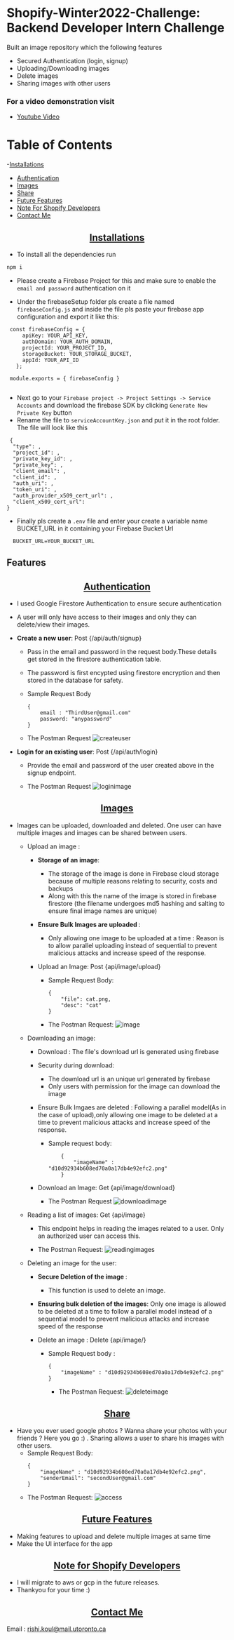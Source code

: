 # Shopify-Winter2022-Challenge: Backend Developer Intern Challenge
Built an image repository which the following features

 - Secured Authentication (login, signup)
 - Uploading/Downloading images
 - Delete images
 - Sharing images with other users
    

### For a video demonstration visit
-  [Youtube Video](https://youtu.be/70dXZQCRH48)

# Table of Contents
-[Installations](#installations)
- [Authentication](#authentication)
- [Images](#images)
- [Share](#share)
- [Future Features](#future-features)
- [Note For Shopify Developers](#note-for-shopify-developers)
- [Contact Me](#contact-me)

<p align="center">
    <u><h2 align="center">Installations</h2></u>
</p>

- To install all the dependencies run 
```bash
npm i
```

- Please create a Firebase Project for this and make sure to enable the ```email and password``` authentication on it

- Under the firebaseSetup folder pls create a file named ```firebaseConfig.js``` and inside the file pls paste your firebase app configuration and export it like this: 
```
 const firebaseConfig = {
     apiKey: YOUR_API_KEY,
     authDomain: YOUR_AUTH_DOMAIN,
     projectId: YOUR_PROJECT_ID,
     storageBucket: YOUR_STORAGE_BUCKET,
     appId: YOUR_API_ID
   };

 module.exports = { firebaseConfig }
 
```

- Next go to your ```Firebase project -> Project Settings -> Service Accounts``` and download the firebase SDK by clicking ```Generate New Private Key``` button
- Rename the file to ``` serviceAccountKey.json ``` and put it in the root folder. The file will look like this
```
 {
  "type": ,
  "project_id": ,
  "private_key_id": ,
  "private_key": ,
  "client_email": ,
  "client_id": ,
  "auth_uri": ,
  "token_uri": ,
  "auth_provider_x509_cert_url": ,
  "client_x509_cert_url": 
}
```

- Finally pls create a ```.env``` file and enter your create a variable name BUCKET_URL in it containing your Firebase Bucket Url

```
  BUCKET_URL=YOUR_BUCKET_URL
```

## Features

<p align="center">
    <u><h2 align="center">Authentication</h2></u>
</p>

-  I used Google Firestore Authentication to ensure secure authentication
-  A user will only have access to their images and only they can delete/view their images.


-  <b>Create a new user</b>: Post {/api/auth/signup}
    -  Pass in the email and password in the request body.These details get stored in the firestore authentication table. 
    -  The password is first encypted using firestore encryption and then stored in the database for safety.

    - Sample Request Body
        ```
        {
            email : "ThirdUser@gmail.com"
            password: "anypassword"
        }
        ```
        
    - The Postman Request
        ![createuser](https://user-images.githubusercontent.com/59619895/132992863-974afdf7-31e7-465c-8991-e6087ed4d0e4.png)

-  <b>Login for an existing user</b>: Post {/api/auth/login} 
    - Provide the email and password of the user created above in the signup endpoint. 

       
    - The Postman Request
        ![loginimage](https://user-images.githubusercontent.com/59619895/132992827-7f039ec6-2386-4afc-8257-10a1c4d8f683.png)


 <p align="center">
    <u><h2 align="center">Images</h2></u>
</p>   
        
- Images can be uploaded, downloaded and deleted. One user can have multiple images and images can be shared between users.

    - Upload an image :
        - <b>Storage of an image</b>: 
            - The storage of the image is done in Firebase cloud storage because of multiple reasons relating to security, costs and backups
            - Along with this the name of the image is stored in firebase firestore (the filename undergoes md5 hashing and salting to ensure final image names are unique)
        -  <b> Ensure Bulk Images are uploaded </b>:
            - Only allowing one image to be uploaded at a time : Reason is to allow parallel uploading instead of sequential to prevent malicious attacks and increase speed of the response.
            
        - Upload an Image: Post {api/image/upload}
            
            - Sample Request Body:
                ```
                {
                    "file": cat.png,
                    "desc": "cat"
                }
                ```
                
            - The Postman Request:
                ![image](https://user-images.githubusercontent.com/59619895/132993037-b6070618-3559-4d9e-95ee-d1cff2b49852.png)
               
    - Downloading an image:
        - Download : The file's download url is generated using firebase
        - Security during download:
            - The download url is an unique url generated by firebase
            - Only users with permission for the image can download the image
        - Ensure Bulk Imgaes are deleted : Following a parallel model(As in the case of upload),only allowing one image to be deleted at a time to prevent malicious attacks and increase speed of the response.
        
          - Sample request body:
       
                    {
                        "imageName" : "d10d92934b608ed70a0a17db4e92efc2.png"
                    }
        
        - Download an Image: Get {api/image/download}

            - The Postman Request
                ![downloadimage](https://user-images.githubusercontent.com/59619895/132993096-2e52d368-7529-41ff-baad-89d3284801c9.png)

    - Reading a list of images: Get {api/image}
        -  This endpoint helps in reading the images related to a user. Only an authorized user can access this.

        - The Postman Request:
            ![readingimages](https://user-images.githubusercontent.com/59619895/132993149-94f7bab2-b5e9-4f6f-9c49-fd15298e9365.png)

    - Deleting an image for the user:
        - <b>Secure Deletion of the image </b>: 
            - This function is used to delete an image. 
        - <b>Ensuring bulk deletion of the images</b>: Only one image is allowed to be deleted at a time to follow a parallel model instead of a sequential model to prevent malicious attacks and increase speed of the response
        - Delete an image : Delete {api/image/}

          - Sample Request body :

                {
                    "imageName" : "d10d92934b608ed70a0a17db4e92efc2.png"
                }

                
            - The Postman Request:
                ![deleteimage](https://user-images.githubusercontent.com/59619895/132993201-21687e10-f3a0-470d-9e35-63bb2b13d5d4.png)
                
<p align="center">
    <u><h2 align="center">Share</h2></u>
</p>

- Have you ever used google photos ? Wanna share your photos with your friends ? Here you go :) . Sharing allows a user to share his images with other users. 
    - Sample Request Body:
        ```
        {
            "imageName" : "d10d92934b608ed70a0a17db4e92efc2.png",
            "senderEmail": "secondUser@gmail.com"
        }
        ```
    - The Postman Request:
        ![access](https://user-images.githubusercontent.com/59619895/132993267-ca02e490-aef1-46b7-ba47-9a2110a220af.png)

<p align="center">
    <u><h2 align="center">Future Features</h2></u>
</p>

- Making features to upload and delete multiple images at same time
- Make the UI interface for the app

<p align="center">
    <u><h2 align="center">Note for Shopify Developers</h2></u>
</p>

- I will migrate to aws or gcp in the future releases.
- Thankyou  for your time :) 

<p align="center">
    <u><h2 align="center">Contact Me</h2></u>
</p>

Email : rishi.koul@mail.utoronto.ca

